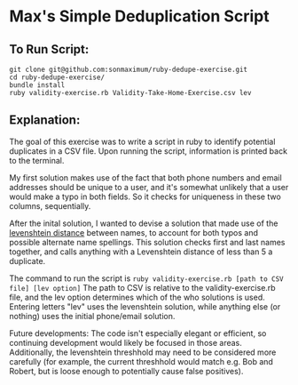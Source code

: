 # Max's Simple Deduplication Script

## To Run Script:

```
git clone git@github.com:sonmaximum/ruby-dedupe-exercise.git
cd ruby-dedupe-exercise/
bundle install
ruby validity-exercise.rb Validity-Take-Home-Exercise.csv lev
```

## Explanation:

The goal of this exercise was to write a script in ruby to identify potential duplicates in a CSV file.  Upon running the script, information is printed back to the terminal.

My first solution makes use of the fact that both phone numbers and email addresses should be unique to a user, and it's somewhat unlikely that a user would make a typo in both fields.  So it checks for uniqueness in these two columns, sequentially.

After the inital solution, I wanted to devise a solution that made use of the [levenshtein distance](https://en.wikipedia.org/wiki/Levenshtein_distance) between names, to account for both typos and possible alternate name spellings.  This solution checks first and last names together, and calls anything with a Levenshtein distance of less than 5 a duplicate.

The command to run the script is `ruby validity-exercise.rb [path to CSV file] [lev option]`
The path to CSV is relative to the validity-exercise.rb file, and the lev option determines which of the who solutions is used.  Entering letters "lev" uses the levenshtein solution, while anything else (or nothing) uses the initial phone/email solution.

Future developments:  The code isn't especially elegant or efficient, so continuing development would likely be focused in those areas.  Additionally, the levenshtein threshhold may need to be considered more carefully (for example, the current threshhold would match e.g. Bob and Robert, but is loose enough to potentially cause false positives).
